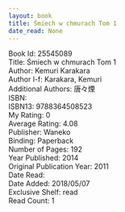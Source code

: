 ```yaml
---
layout: book
title: Śmiech w chmurach Tom 1
date_read: None
---
```


Book Id: 25545089<br />
Title: Śmiech w chmurach Tom 1<br />
Author: Kemuri Karakara<br />
Author l-f: Karakara, Kemuri<br />
Additional Authors: 唐々煙<br />
ISBN: <br />
ISBN13: 9788364508523<br />
My Rating: 0<br />
Average Rating: 4.08<br />
Publisher: Waneko<br />
Binding: Paperback<br />
Number of Pages: 192<br />
Year Published: 2014<br />
Original Publication Year: 2011<br />
Date Read: <br />
Date Added: 2018/05/07<br />
Exclusive Shelf: read<br />
Read Count: 1<br />

